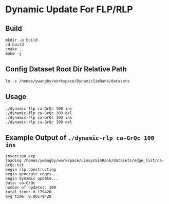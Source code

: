 # Dynamic Update For FLP/RLP

## Build

```
mkdir -p build
cd build
cmake ..
make -j
```

## Config Dataset Root Dir Relative Path

```
ln -s /homes/ywangby/workspace/DynamicSimRank/datasets
```

## Usage

```
./dynamic-flp ca-GrQc 100 ins
./dynamic-flp ca-GrQc 100 del
./dynamic-rlp ca-GrQc 100 ins
./dynamic-rlp ca-GrQc 100 del
```

## Example Output of `./dynamic-rlp ca-GrQc 100 ins`

```
insertion exp
loading /homes/ywangby/workspace/LinsysSimRank/datasets/edge_list/ca-GrQc.txt
begin rlp constructing
begin generate edges...
begin dynamic update...
data: ca-GrQc
number of updates: 100
total time: 0.179428
avg time: 0.00179428
```